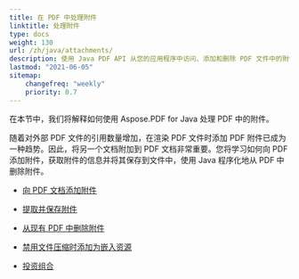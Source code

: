 ```yaml
---
title: 在 PDF 中处理附件
linktitle: 处理附件
type: docs
weight: 130
url: /zh/java/attachments/
description: 使用 Java PDF API 从您的应用程序中访问、添加和删除 PDF 文件中的附件。完整的指南包含 Java 代码示例。
lastmod: "2021-06-05"
sitemap:
    changefreq: "weekly"
    priority: 0.7
---
```


在本节中，我们将解释如何使用 Aspose.PDF for Java 处理 PDF 中的附件。

随着对外部 PDF 文件的引用数量增加，在渲染 PDF 文件时添加 PDF 附件已成为一种趋势。因此，将另一个文档附加到 PDF 文档非常重要。您将学习如何向 PDF 添加附件，获取附件的信息并将其保存到文件中，使用 Java 程序化地从 PDF 中删除附件。

- [向 PDF 文档添加附件](/pdf/zh/java/add-attachment-to-pdf-document/)
- [提取并保存附件](/pdf/zh/java/extract-and-save-an-attachment/)

- [从现有 PDF 中删除附件](/pdf/zh/java/removing-attachment-from-an-existing-pdf/)
- [禁用文件压缩时添加为嵌入资源](/pdf/zh/java/disable-files-compression-when-adding-as-embedded-resources/)
- [投资组合](/pdf/zh/java/portfolio/)
